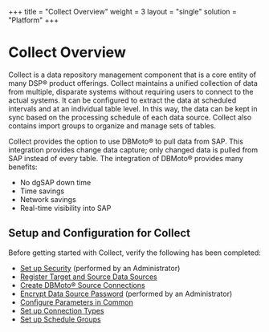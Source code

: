 +++
title = "Collect Overview"
weight = 3
layout = "single"
solution = "Platform"
+++

# Collect Overview

Collect is a data repository management component that is a core entity
of many DSP® product offerings. Collect maintains a unified collection
of data from multiple, disparate systems without requiring users to
connect to the actual systems. It can be configured to extract the data
at scheduled intervals and at an individual table level. In this way,
the data can be kept in sync based on the processing schedule of each
data source. Collect also contains import groups to organize and manage
sets of tables.

Collect provides the option to use DBMoto® to pull data from SAP. This
integration provides change data capture; only changed data is pulled
from SAP instead of every table. The integration of DBMoto® provides
many benefits:

  - No dgSAP down time
  - Time savings
  - Network savings
  - Real-time visibility into SAP

## Setup and Configuration for Collect

Before getting started with Collect, verify the following has been
completed:

  - [Set up Security](../Sys_Admin/Use_Cases/Setting_security)
    (performed by an Administrator)
  - [Register Target and Source Data
    Sources](Config/Register_Target_and_Source_Data_Sources)
  - [Create DBMoto® Source
    Connections](Config/Create_DBMoto_Source_Connections)
  - [Encrypt Data Source
    Password](Config/Encrypt_CranSoft_DataSource_Password)
    (performed by an Administrator)
  - [Configure Parameters in
    Common](Config/Configure_Parameters_in_Common)
  - [Set up Connection Types](Config/Set_up_Connection_Types)
  - [Set up Schedule Groups](Config/Set_Up_Schedule_Groups)

